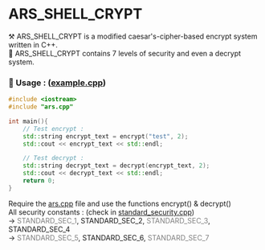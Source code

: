 # ARS_SHELL_CRYPT

⚒ ARS_SHELL_CRYPT is a modified caesar's-cipher-based encrypt system written in C++.  
🔐 ARS_SHELL_CRYPT contains 7 levels of security and even a decrypt system.  

### 📌 Usage : (<a href="https://github.com/Neptune-IT/ARS_SHELL_CRYPT/blob/main/example.cpp">example.cpp</a>)
```cpp
#include <iostream>
#include "ars.cpp"

int main(){
    // Test encrypt :
    std::string encrypt_text = encrypt("test", 2);
    std::cout << encrypt_text << std::endl;

    // Test decrypt :
    std::string decrypt_text = decrypt(encrypt_text, 2);
    std::cout << decrypt_text << std::endl;
    return 0;
}
```
Require the <a href="https://github.com/Neptune-IT/ARS_SHELL_CRYPT/blob/main/ars.cpp">ars.cpp</a> file and use the functions encrypt() & decrypt()  
All security constants : (check in <a href="https://github.com/Neptune-IT/ARS_SHELL_CRYPT/blob/main/src/standard/standard_security.cpp">standard_security.cpp</a>)  
-> <span style="color:grey">STANDARD_SEC_1</span>, STANDARD_SEC_2, <span style="color:grey">STANDARD_SEC_3</span>, STANDARD_SEC_4  
-> <span style="color:grey">STANDARD_SEC_5</span>, STANDARD_SEC_6, <span style="color:grey">STANDARD_SEC_7</span>